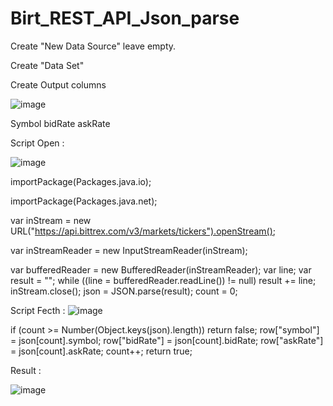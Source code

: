 # Birt_REST_API_Json_parse
Create "New Data Source" leave empty.

Create "Data Set" 

Create Output columns

![image](https://github.com/baignoire57/Birt_REST_API_Json_parse/assets/57708917/911fd0d9-1293-4cbf-979e-62dbd018ce2f)

Symbol
bidRate
askRate

Script Open :

![image](https://github.com/baignoire57/Birt_REST_API_Json_parse/assets/57708917/783c6c46-8583-4c21-96c8-01125e9c79a4)

importPackage(Packages.java.io);

importPackage(Packages.java.net);

var inStream = new URL("https://api.bittrex.com/v3/markets/tickers").openStream();

var inStreamReader = new InputStreamReader(inStream);

var bufferedReader = new BufferedReader(inStreamReader);
var line;
var result = "";
while ((line = bufferedReader.readLine()) != null)
result += line;
inStream.close();
json = JSON.parse(result);
count = 0;


Script Fecth :
![image](https://github.com/baignoire57/Birt_REST_API_Json_parse/assets/57708917/fd1f0a9d-084e-4aea-a55f-57212c8f9dce)

if (count >= Number(Object.keys(json).length))
return false;
row["symbol"] = json[count].symbol;
row["bidRate"] = json[count].bidRate;
row["askRate"] = json[count].askRate;
count++;
return true;


Result : 

![image](https://github.com/baignoire57/Birt_REST_API_Json_parse/assets/57708917/cef9bf7f-13da-4801-878d-303a6f172499)
